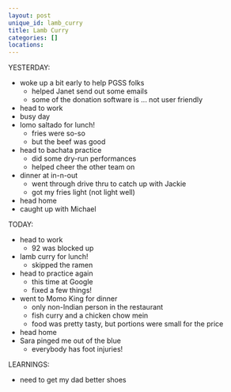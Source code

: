 ```yaml
---
layout: post
unique_id: lamb_curry
title: Lamb Curry
categories: []
locations: 
---
```


YESTERDAY:
* woke up a bit early to help PGSS folks
  * helped Janet send out some emails
  * some of the donation software is ... not user friendly
* head to work
* busy day
* lomo saltado for lunch!
  * fries were so-so
  * but the beef was good
* head to bachata practice
  * did some dry-run performances
  * helped cheer the other team on
* dinner at in-n-out
  * went through drive thru to catch up with Jackie
  * got my fries light (not light well)
* head home
* caught up with Michael

TODAY:
* head to work
  * 92 was blocked up
* lamb curry for lunch!
  * skipped the ramen
* head to practice again
  * this time at Google
  * fixed a few things!
* went to Momo King for dinner
  * only non-Indian person in the restaurant
  * fish curry and a chicken chow mein
  * food was pretty tasty, but portions were small for the price
* head home
* Sara pinged me out of the blue
  * everybody has foot injuries!

LEARNINGS:
* need to get my dad better shoes

